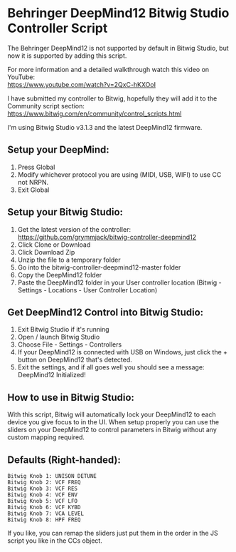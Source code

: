 Behringer DeepMind12 Bitwig Studio Controller Script
====================================================

The Behringer DeepMind12 is not supported by default in Bitwig Studio, but now it is supported by adding this script.

For more information and a detailed walkthrough watch this video on YouTube:  
https://www.youtube.com/watch?v=2QxC-hKXOoI

I have submitted my controller to Bitwig, hopefully they will add it to the Community script section:
https://www.bitwig.com/en/community/control_scripts.html

I'm using Bitwig Studio v3.1.3 and the latest DeepMind12 firmware.

## Setup your DeepMind:
1. Press Global
2. Modify whichever protocol you are using (MIDI, USB, WIFI) to use CC not NRPN.
3. Exit Global

## Setup your Bitwig Studio:
1. Get the latest version of the controller: https://github.com/grymmjack/bitwig-controller-deepmind12
2. Click Clone or Download
3. Click Download Zip
4. Unzip the file to a temporary folder
5. Go into the bitwig-controller-deepmind12-master folder
6. Copy the DeepMind12 folder
7. Paste the DeepMind12 folder in your User controller location (Bitwig - Settings - Locations - User Controller Location)

## Get DeepMind12 Control into Bitwig Studio:
1. Exit Bitwig Studio if it's running
2. Open / launch Bitwig Studio
3. Choose File - Settings - Controllers
4. If your DeepMind12 is connected with USB on Windows, just click the + button on DeepMind12 that's detected.
5. Exit the settings, and if all goes well you should see a message: DeepMind12 Initialized!

## How to use in Bitwig Studio:
With this script, Bitwig will automatically lock your DeepMind12 to each device you give focus to in the UI.
When setup properly you can use the sliders on your DeepMind12 to control parameters in Bitwig without any
custom mapping required.

## Defaults (Right-handed):
```
Bitwig Knob 1: UNISON DETUNE
Bitwig Knob 2: VCF FREQ
Bitwig Knob 3: VCF RES
Bitwig Knob 4: VCF ENV
Bitwig Knob 5: VCF LFO
Bitwig Knob 6: VCF KYBD
Bitwig Knob 7: VCA LEVEL
Bitwig Knob 8: HPF FREQ
```

If you like, you can remap the sliders just put them in the order in the JS script you like in the CCs object.
